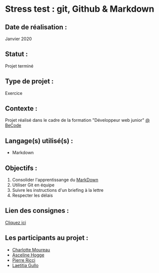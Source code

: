 # Stress test : git, Github & Markdown

## Date de réalisation :
Janvier 2020

## Statut :
Projet terminé

## Type de projet :
Exercice

## Contexte :
Projet réalisé dans le cadre de la formation "Développeur web junior" [@ BeCode](https://becode.org/)

## Langage(s) utilisé(s) :
* Markdown

## Objectifs :
1. Consolider l'apprentissange du [MarkDown](https://guides.github.com/features/mastering-markdown/)
2. Utiliser Git en équipe
3. Suivre les instructions d'un briefing à la lettre
4. Respecter les délais

## Lien des consignes :
[Cliquez ici](https://github.com/becodeorg/LIE-Jepsen-4.27/blob/master/01-the-field/02-git/04.stress-test.md)

## Les participants au projet :
* [Charlotte Moureau](https://github.com/CharlotteMoureau)
* [Asceline Hogge](https://github.com/AscelineHogge)
* [Pierre Ricci](https://github.com/RicciPierre)
* [Laetitia Gullo](https://github.com/LaetitiaGullo/)

